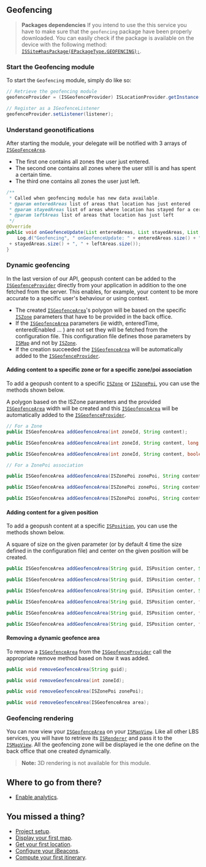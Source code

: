 ## Geofencing

> **Packages dependencies** If you intend to use the this service you have to make sure that the `geofencing` package have been properly downloaded. You can easily check if the package is available on the device with the following method: <a href="http://api.insiteo.com/apidocs/android/v3.4/reference/com/insiteo/lbs/common/auth/entities/ISSite.html#hasPackage(com.insiteo.lbs.common.init.ISEPackageType)" target="_blank">`ISSite#hasPackage(EPackageType.GEOFENCING);`</a>.

### Start the Geofencing module

To start the `Geofencing` module, simply do like so:

```java
// Retrieve the geofencing module
geofenceProvider = (ISGeofenceProvider) ISLocationProvider.getInstance().getModule(ISELocationModule.GEOFENCING);

// Register as a IGeofenceListener
geofenceProvider.setListener(listener);
```

### Understand geonotifications

After starting the module, your delegate will be notified with 3 arrays of <a href="http://api.insiteo.com/apidocs/android/v3.4/reference/com/insiteo/lbs/geofence/ISGeofenceArea.html" target="_blank">`ISGeoFenceArea`</a>.

- The first one contains all zones the user just entered.
- The second one contains all zones where the user still is and has spent a certain time.
- The third one contains all zones the user just left.

```java
/**
 * Called when geofencing module has new data available.
 * @param enteredAreas list of areas that location has just entered  
 * @param stayedAreas list of areas where location has stayed for a certain amount of time
 * @param leftAreas list of areas that location has just left
 */
@Override
public void onGeofenceUpdate(List enteredAreas, List stayedAreas, List leftAreas) {
	Log.d("Geofencing", " onGeofenceUpdate: " + enteredAreas.size() + ", " 
 + stayedAreas.size() + ", " + leftAreas.size()); 
}
```

### Dynamic geofencing

In the last version of our API, geopush content can be added to the <a href="http://api.insiteo.com/apidocs/android/v3.4/reference/com/insiteo/lbs/geofence/ISGeofenceProvider.html" target="_blank">`ISGeofenceProvider`</a> directly from your application in addition to the one fetched from the server. This enables, for example, your content to be more accurate to a specific user's behaviour or using context.

- The created <a href="http://api.insiteo.com/apidocs/android/v3.4/reference/com/insiteo/lbs/geofence/ISGeofenceArea.html" target="_blank">`ISGeofenceArea`</a>'s polygon will be based on the specific <a href="http://api.insiteo.com/apidocs/android/v3.4/reference/com/insiteo/lbs/map/entities/ISZone.html" target="_blank">`ISZone`</a> parameters that have to be provided in the back office.
- If the <a href="http://api.insiteo.com/apidocs/android/v3.4/reference/com/insiteo/lbs/geofence/ISGeofenceArea.html" target="_blank">`ISGeofenceArea`</a> parameters (ie width, enteredTime, enteredEnabled ... ) are not set they will be fetched from the configuration file. This configuration file defines those parameters by <a href="http://api.insiteo.com/apidocs/android/v3.4/reference/com/insiteo/lbs/map/entities/ISMap.html" target="_blank">`ISMap`</a> and not by <a href="http://api.insiteo.com/apidocs/android/v3.4/reference/com/insiteo/lbs/map/entities/ISZone.html" target="_blank">`ISZone`</a>.
- If the creation succeeded the <a href="http://api.insiteo.com/apidocs/android/v3.4/reference/com/insiteo/lbs/geofence/ISGeofenceArea.html" target="_blank">`ISGeofenceArea`</a> will be automatically added to the <a href="http://api.insiteo.com/apidocs/android/v3.4/reference/com/insiteo/lbs/geofence/ISGeofenceProvider.html" target="_blank">`ISGeofenceProvider`</code></a>.

#### Adding content to a specific zone or for a specific zone/poi association

To add a geopush content to a specific <a href="http://api.insiteo.com/apidocs/android/v3.4/reference/com/insiteo/lbs/map/entities/ISZone.html" target="_blank">`ISZone`</a> or <a href="http://api.insiteo.com/apidocs/android/v3.4/reference/com/insiteo/lbs/map/entities/ISZonePoi.html" target="_blank">`ISZonePoi`</a>, you can use the methods shown below.

A polygon based on the ISZone parameters and the provided <a href="http://api.insiteo.com/apidocs/ios/v3.4/Classes/ISGeofenceArea.html" target="_blank">`ISGeofenceArea`</a> width will be created and this <a href="http://api.insiteo.com/apidocs/android/v3.4/reference/com/insiteo/lbs/geofence/ISGeofenceArea.html" target="_blank">`ISGeofenceArea`</a> will be automatically added to the <a href="http://api.insiteo.com/apidocs/android/v3.4/reference/com/insiteo/lbs/geofence/ISGeofenceProvider.html" target="_blank">`ISGeofenceProvider`</a>.

```java
// For a Zone
public ISGeofenceArea addGeofenceArea(int zoneId, String content);

public ISGeofenceArea addGeofenceArea(int zoneId, String content, long eventTime);

public ISGeofenceArea addGeofenceArea(int zoneId, String content, boolean enteredEnabled, long enteredTime, boolean stayedEnabled, long stayedTime, boolean leaveEnabled, long leaveTime, float width);

// For a ZonePoi association

public ISGeofenceArea addGeofenceArea(ISZonePoi zonePoi, String content);

public ISGeofenceArea addGeofenceArea(ISZonePoi zonePoi, String content, long eventTime);

public ISGeofenceArea addGeofenceArea(ISZonePoi zonePoi, String content, boolean enteredEnabled, long enteredTime, boolean stayedEnabled, long stayedTime, boolean leaveEnabled, long leaveTime, float width);
```

#### Adding content for a given position

To add a geopush content at a specific <a href="http://api.insiteo.com/apidocs/android/v3.4/reference/com/insiteo/lbs/common/utils/geometry/ISPosition.html" target="_blank">`ISPosition`</a>, you can use the methods shown below.

A square of size on the given parameter (or by default 4 time the size defined in the configuration file) and center on the given position will be created.

```java
public ISGeofenceArea addGeofenceArea(String guid, ISPosition center, String content);

public ISGeofenceArea addGeofenceArea(String guid, ISPosition center, String content, long eventTime);

public ISGeofenceArea addGeofenceArea(String guid, ISPosition center, String content, boolean enteredEnabled, long enteredTime, boolean stayedEnabled, long stayedTime, boolean leaveEnabled, long leaveTime);

public ISGeofenceArea addGeofenceArea(String guid, ISPosition center, float size, String content);

public ISGeofenceArea addGeofenceArea(String guid, ISPosition center, float size, String content, long eventTime);

public ISGeofenceArea addGeofenceArea(String guid, ISPosition center, float size, String content, boolean enteredEnabled, long enteredTime, boolean stayedEnabled, long stayedTime, boolean leaveEnabled, long leaveTime);
```

#### Removing a dynamic geofence area

To remove a <a href="http://api.insiteo.com/apidocs/android/v3.4/reference/com/insiteo/lbs/geofence/ISGeofenceArea.html" target="_blank">`ISGeofenceArea`</a> from the <a href="http://api.insiteo.com/apidocs/android/v3.4/reference/com/insiteo/lbs/geofence/ISGeofenceProvider.html" target="_blank">`ISGeofenceProvider`</a> call the appropriate remove method based on how it was added.

```java
public void removeGeofenceArea(String guid);

public void removeGeofenceArea(int zoneId);

public void removeGeofenceArea(ISZonePoi zonePoi);

public void removeGeofenceArea(ISGeofenceArea area);
```

### Geofencing rendering

You can now view your <a href="http://api.insiteo.com/apidocs/android/v3.4/reference/com/insiteo/lbs/geofence/ISGeofenceArea.html" target="_blank">`ISGeofenceArea`</a> on your <a href="http://api.insiteo.com/apidocs/android/v3.4/reference/com/insiteo/lbs/map/ISMapView.html" target="_blank">`ISMapView`</a>. Like all other LBS services, you will have to retrieve its <a href="http://api.insiteo.com/apidocs/android/v3.4/reference/com/insiteo/lbs/map/render/ISIRenderer.html" target="_blank">`ISRenderer`</a> and pass it to the <a href="http://api.insiteo.com/apidocs/android/v3.4/reference/com/insiteo/lbs/map/ISMapView.html" target="_blank">`ISMapView`</a>. All the geofencing zone will be displayed ie the one define on the back office that one created dynamically.

> **Note:** 3D rendering is not available for this module.

## Where to go from there?

- [Enable analytics](analytics.md).

## You missed a thing?

- [Project setup](../README.md).
- [Display your first map](map.md).
- [Get your first location](location.md).
- [Configure your iBeacons](beacon.md).
- [Compute your first itinerary](itinerary.md).
